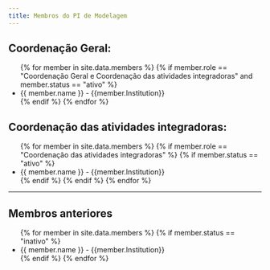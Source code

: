 ```yaml
---
title: Membros do PI de Modelagem
---
```


## Coordenação Geral:

<ul>
    {% for member in site.data.members %}
    {% if member.role == "Coordenação Geral e Coordenação das atividades integradoras"  and member.status == "ativo" %}
    <li><a>{{ member.name }}<a/>  - {{member.Institution}}  </li>
    {% endif %}
    {% endfor %}
</ul>


## Coordenação das atividades integradoras:
<ul>
    {% for member in site.data.members %}  
      {% if member.role == "Coordenação das atividades integradoras"  %}  
        {% if member.status == "ativo" %}  
           <li><a>{{ member.name }}<a/>  - {{member.Institution}}</li>  
        {% endif %}  
      {% endif %}  
    {% endfor %}  
</ul>  

---
## Membros anteriores

<ul>
    {% for member in site.data.members %}
      {% if member.status == "inativo" %}
        <li>
          <a>{{ member.name }}<a/>  - {{member.Institution}}
        </li>
      {% endif %}
    {% endfor %}
</ul>
